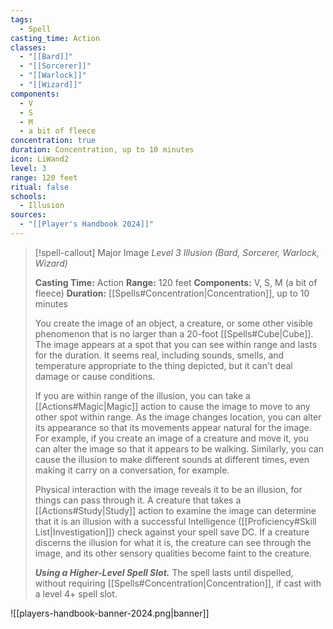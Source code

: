 ```yaml
---
tags:
  - Spell
casting_time: Action
classes:
  - "[[Bard]]"
  - "[[Sorcerer]]"
  - "[[Warlock]]"
  - "[[Wizard]]"
components:
  - V
  - S
  - M
  - a bit of fleece
concentration: true
duration: Concentration, up to 10 minutes
icon: LiWand2
level: 3
range: 120 feet
ritual: false
schools:
  - Illusion
sources: 
  - "[[Player's Handbook 2024]]"
---
```

>[!spell-callout] Major Image
>_Level 3 Illusion (Bard, Sorcerer, Warlock, Wizard)_
>
>**Casting Time:** Action
>**Range:** 120 feet
>**Components:** V, S, M (a bit of fleece)
>**Duration:** [[Spells#Concentration\|Concentration]], up to 10 minutes
>
>You create the image of an object, a creature, or some other visible phenomenon that is no larger than a 20-foot [[Spells#Cube\|Cube]]. The image appears at a spot that you can see within range and lasts for the duration. It seems real, including sounds, smells, and temperature appropriate to the thing depicted, but it can't deal damage or cause conditions.
>
>If you are within range of the illusion, you can take a [[Actions#Magic\|Magic]] action to cause the image to move to any other spot within range. As the image changes location, you can alter its appearance so that its movements appear natural for the image. For example, if you create an image of a creature and move it, you can alter the image so that it appears to be walking. Similarly, you can cause the illusion to make different sounds at different times, even making it carry on a conversation, for example.
>
>Physical interaction with the image reveals it to be an illusion, for things can pass through it. A creature that takes a [[Actions#Study\|Study]] action to examine the image can determine that it is an illusion with a successful Intelligence ([[Proficiency#Skill List\|Investigation]]) check against your spell save DC. If a creature discerns the illusion for what it is, the creature can see through the image, and its other sensory qualities become faint to the creature.
>
>**_Using a Higher-Level Spell Slot._** The spell lasts until dispelled, without requiring [[Spells#Concentration\|Concentration]], if cast with a level 4+ spell slot.


![[players-handbook-banner-2024.png|banner]]